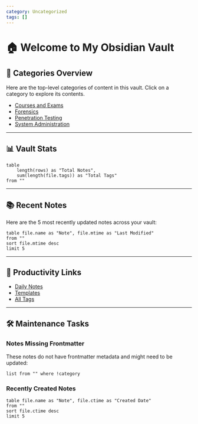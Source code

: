 ```yaml
---
category: Uncategorized
tags: []
---
```


# 🏠 Welcome to My Obsidian Vault

## 📂 Categories Overview
Here are the top-level categories of content in this vault. Click on a category to explore its contents.

- [Courses and Exams](Courses%20and%20Exams)
- [Forensics](Forensics)
- [Penetration Testing](Penetration%20Testing)
- [System Administration](System%20Administration)

---

## 📊 Vault Stats
```dataview
table
    length(rows) as "Total Notes",
    sum(length(file.tags)) as "Total Tags"
from ""
```

---

## 📚 Recent Notes
Here are the 5 most recently updated notes across your vault:

```dataview
table file.name as "Note", file.mtime as "Last Modified"
from ""
sort file.mtime desc
limit 5
```

---

## 🚀 Productivity Links
- [Daily Notes](obsidian://daily)
- [Templates](Templates)
- [All Tags](#tags)

---

## 🛠️ Maintenance Tasks
### Notes Missing Frontmatter
These notes do not have frontmatter metadata and might need to be updated:
```dataview
list from "" where !category
```

### Recently Created Notes
```dataview
table file.name as "Note", file.ctime as "Created Date"
from ""
sort file.ctime desc
limit 5
```
